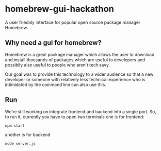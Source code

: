# homebrew-gui-hackathon
A user friednly interface for popular open source package manager Homebrew.

## Why need a gui for homebrew?
Homebrew is a great package manager which allows the user to download and install thousands of packages which are useful to developers and possibily also 
useful to people who aren't tech savy.

Our goal was to provide this technology to a wider audience so that a new developer or someone with relatively less technical experience who is intimidated by the command line can also use this. 


## Run
We're still working on integrate frontend and backend into a single port. So, to run it, currently you have to open two terminals one is for frontend: <br>
```
npm start
```

another is for backend <br>
```
node server.js
```
